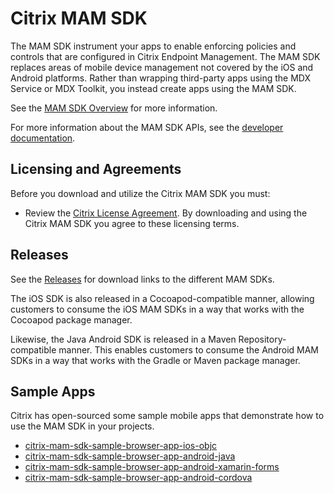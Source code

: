 # Citrix MAM SDK

The MAM SDK instrument your apps to enable enforcing policies and controls that are configured in Citrix Endpoint Management. The MAM SDK replaces areas of mobile device management not covered by the iOS and Android platforms. Rather than wrapping third-party apps using the MDX Service or MDX Toolkit, you instead create apps using the MAM SDK. 

See the [MAM SDK Overview](https://docs.citrix.com/en-us/mdx-toolkit/mam-sdk-overview.html) for more information.

For more information about the MAM SDK APIs, see the [developer documentation](https://developer.cloud.com/citrixworkspace/mobile-application-integration/).

## Licensing and Agreements

Before you download and utilize the Citrix MAM SDK you must:

* Review the [Citrix License Agreement](https://developer.cloud.com/citrix-api-terms-of-use). By downloading and using the Citrix MAM SDK you agree to these licensing terms.  

## Releases

See the [Releases](https://github.com/citrix/citrix-mam-sdks/releases) for download links to the different MAM SDKs.

The iOS SDK is also released in a Cocoapod-compatible manner, allowing customers to consume the iOS MAM SDKs in a way that works with the Cocoapod package manager.

Likewise, the Java Android SDK is released in a Maven Repository-compatible manner.  This enables customers to consume the Android MAM SDKs in a way that works with the Gradle or Maven package manager.

## Sample Apps

Citrix has open-sourced some sample mobile apps that demonstrate how to use the MAM SDK in your projects.

- [citrix-mam-sdk-sample-browser-app-ios-objc](https://github.com/citrix/citrix-mam-sdk-sample-browser-app-ios-objc)
- [citrix-mam-sdk-sample-browser-app-android-java](https://github.com/citrix/citrix-mam-sdk-sample-browser-app-android-java)
- [citrix-mam-sdk-sample-browser-app-android-xamarin-forms](citrix-mam-sdk-sample-browser-app-android-xamarin-forms)
- [citrix-mam-sdk-sample-browser-app-android-cordova](https://github.com/citrix/citrix-mam-sdk-sample-browser-app-android-cordova)
